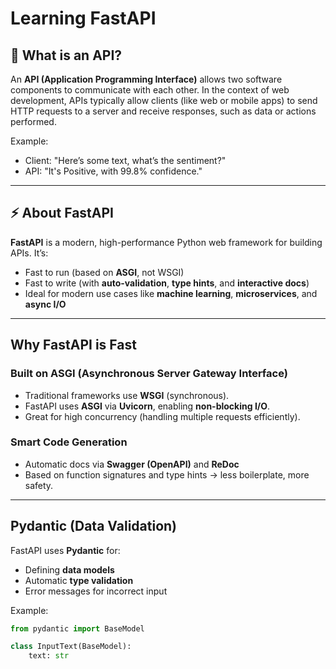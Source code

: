 # Learning  FastAPI
## 📘 What is an API?

An **API (Application Programming Interface)** allows two software components to communicate with each other. In the context of web development, APIs typically allow clients (like web or mobile apps) to send HTTP requests to a server and receive responses, such as data or actions performed.

Example:
- Client: "Here’s some text, what’s the sentiment?"
- API: "It's Positive, with 99.8% confidence."

---

## ⚡ About FastAPI

**FastAPI** is a modern, high-performance Python web framework for building APIs. It’s:
- Fast to run (based on **ASGI**, not WSGI)
- Fast to write (with **auto-validation**, **type hints**, and **interactive docs**)
- Ideal for modern use cases like **machine learning**, **microservices**, and **async I/O**

---

##  Why FastAPI is Fast

### Built on ASGI (Asynchronous Server Gateway Interface)
- Traditional frameworks use **WSGI** (synchronous).
- FastAPI uses **ASGI** via **Uvicorn**, enabling **non-blocking I/O**.
- Great for high concurrency (handling multiple requests efficiently).

###  Smart Code Generation
- Automatic docs via **Swagger (OpenAPI)** and **ReDoc**
- Based on function signatures and type hints → less boilerplate, more safety.

---

## Pydantic (Data Validation)

FastAPI uses **Pydantic** for:
- Defining **data models**
- Automatic **type validation**
- Error messages for incorrect input

Example:
```python
from pydantic import BaseModel

class InputText(BaseModel):
    text: str